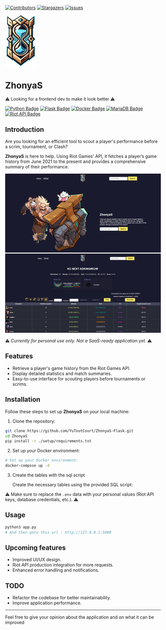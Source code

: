[![Contributors][contributors-shield]][contributors-url]
[![Stargazers][stars-shield]][stars-url]
[![Issues][issues-shield]][issues-url]

<img src="static/images/logo.png" width=100>

# ZhonyaS

⚠️ Looking for a frontend dev to make it look better ⚠️

[![Python Badge](https://img.shields.io/badge/Python-3-brightgreen.svg?style=plastic)](https://www.python.org/)
[![Flask Badge](https://img.shields.io/badge/Flask-aqua.svg?style=plastic)](https://flask.palletsprojects.com/)
[![Docker Badge](https://img.shields.io/badge/Docker-blue.svg?style=plastic)](https://www.docker.com/)
[![MariaDB Badge](https://img.shields.io/badge/MariaDB-yellow.svg?style=plastic)](https://mariadb.org/)
[![Riot API Badge](https://img.shields.io/badge/Riot%20API-red.svg?style=plastic)](https://developer.riotgames.com/)


## Introduction

Are you looking for an efficient tool to scout a player's performance before a scrim, tournament, or Clash?

**ZhonyaS** is here to help. Using Riot Games' API, it fetches a player’s game history from June 2021 to the present and provides a comprehensive summary of their performance.


<img src="readme_image/home.png" width=1000>
<img src="readme_image/caliste_view.png" width=1000>

⚠️ *Currently for personal use only. Not a SaaS-ready application yet.* ⚠️

## Features

- Retrieve a player's game history from the Riot Games API.
- Display detailed statistics and match summaries.
- Easy-to-use interface for scouting players before tournaments or scrims.

## Installation 

Follow these steps to set up **ZhonyaS** on your local machine:
1. Clone the repository:
```bash
git clone https://github.com/YuToutCourt/ZhonyaS-Flask.git
cd ZhonyaS
pip install -r ./setup/requirements.txt
```
2. Set up your Docker environment:
```bash
# Set up your Docker environment:
docker-compose up -d
```

3. Create the tables with the sql script 

    Create the necessary tables using the provided SQL script:

⚠️ Make sure to replace the `.env` data with your personal values (Riot API keys, database credentials, etc.). ⚠️

## Usage

```bash
python3 app.py
# And then goto this url : http://127.0.0.1:5000
```

## Upcoming features
- Improved UI/UX design.
- Riot API production integration for more requests.
- Enhanced error handling and notifications.

## TODO
- Refactor the codebase for better maintainability.
- Improve application performance.

----

Feel free to give your opinion about the application and on what it can be improved

[contributors-shield]: https://img.shields.io/github/contributors/YuToutCourt/ZhonyaS?style=for-the-badge
[contributors-url]: https://github.com/YuToutCourt/ZhonyaS/graphs/contributors
[stars-shield]: https://img.shields.io/github/stars/YuToutCourt/ZhonyaS.svg?style=for-the-badge
[stars-url]: https://github.com/YuToutCourt/ZhonyaS/stargazers
[issues-shield]: https://img.shields.io/github/issues/YuToutCourt/ZhonyaS.svg?style=for-the-badge
[issues-url]: https://github.com/YuToutCourt/ZhonyaS/issues